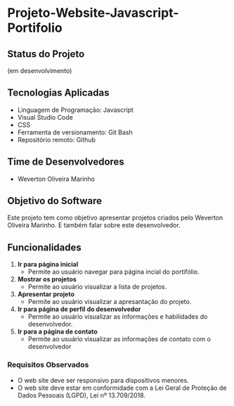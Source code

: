 # Projeto-Website-Javascript-Portifolio
## Status do Projeto
(em desenvolvimento)
## Tecnologias Aplicadas
- Linguagem de Programação: Javascript
- Visual Studio Code
-  CSS
-  Ferramenta de versionamento: Git Bash
-  Repositório remoto: Github
## Time de Desenvolvedores
- Weverton Oliveira Marinho
## Objetivo do Software
Este projeto tem como objetivo apresentar projetos criados pelo Weverton Oliveira Marinho. E também falar sobre este desenvolvedor.
## Funcionalidades
1. **Ir para página inicial**
   - Permite ao usuário navegar para página incial do portifólio.
2. **Mostrar os projetos**
   - Permite ao usuário visualizar a lista de projetos.
 3. **Apresentar projeto**
    - Permite ao usuário visualizar a apresantação do projeto.
 4. **Ir para página de perfil do desenvolvedor**
    - Permite ao usuário visualizar as informações e habilidades do desenvolvedor.
 5. **Ir para a página de contato**
    - Permite ao usuário visualizar as informações de contato com o desenvolvedor
   ### Requisitos Observados 
   - O web site deve ser responsivo para dispositivos menores.
   - O web site deve estar em conformidade com a Lei Geral de Proteção de Dados Pessoais (LGPD), Lei nº 13.709/2018.
